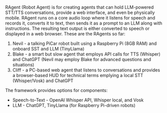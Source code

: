 RAgent (Robot Agent) is for creating agents that can hold LLM-powered STT/TTS conversations, provide a web interface, and even be physically mobile. RAgent runs on a core audio loop where it listens for speech and records it, converts it to text, then sends it as a prompt to an LLM along with instructions. The resulting text output is either converted to speech or displayed in a web browser. These are the RAgents so far:

1. Nevil - a talking PiCar robot built using a Raspberry Pi (8GB RAM) and onboard SST and LLM (TinyLlama)
2. Blake - a smart but slow agent that employs API calls for TTS (Whisper) and ChatGPT (Nevil may employ Blake for advanced questions and situations)
2. Cliff - a PC-based web agent that listens to conversations and provides a browser-based HUD for technical terms emplying a local STT (Whisper/Vosk) and ChatGPT

The framework provides options for components:
- Speech-to-Text - OpenAI Whisper API, Whisper local, and Vosk
- LLM - ChatGPT, TinyLlama (for Raspberry Pi-driven robots)
